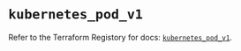 # `kubernetes_pod_v1`

Refer to the Terraform Registory for docs: [`kubernetes_pod_v1`](https://registry.terraform.io/providers/hashicorp/kubernetes/2.21.1/docs/resources/pod_v1).
